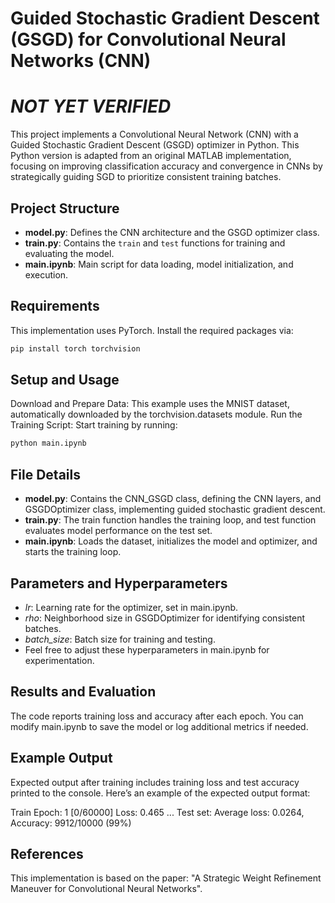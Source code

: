 # Guided Stochastic Gradient Descent (GSGD) for Convolutional Neural Networks (CNN)
# *NOT YET VERIFIED*

This project implements a Convolutional Neural Network (CNN) with a Guided Stochastic Gradient Descent (GSGD) optimizer in Python. This Python version is adapted from an original MATLAB implementation, focusing on improving classification accuracy and convergence in CNNs by strategically guiding SGD to prioritize consistent training batches.

## Project Structure
- **model.py**: Defines the CNN architecture and the GSGD optimizer class.
- **train.py**: Contains the `train` and `test` functions for training and evaluating the model.
- **main.ipynb**: Main script for data loading, model initialization, and execution.

## Requirements
This implementation uses PyTorch. Install the required packages via:
```bash
pip install torch torchvision
```

## Setup and Usage
Download and Prepare Data: This example uses the MNIST dataset, automatically downloaded by the torchvision.datasets module.
Run the Training Script: Start training by running:
```bash
python main.ipynb
```
## File Details
- **model.py**: Contains the CNN_GSGD class, defining the CNN layers, and GSGDOptimizer class, implementing guided stochastic gradient descent.
- **train.py**: The train function handles the training loop, and test function evaluates model performance on the test set.
- **main.ipynb**: Loads the dataset, initializes the model and optimizer, and starts the training loop.

## Parameters and Hyperparameters
- *lr*: Learning rate for the optimizer, set in main.ipynb.
- *rho*: Neighborhood size in GSGDOptimizer for identifying consistent batches.
- *batch_size*: Batch size for training and testing.
- Feel free to adjust these hyperparameters in main.ipynb for experimentation.

## Results and Evaluation
The code reports training loss and accuracy after each epoch. You can modify main.ipynb to save the model or log additional metrics if needed.

## Example Output
Expected output after training includes training loss and test accuracy printed to the console. Here’s an example of the expected output format:

Train Epoch: 1 [0/60000]  Loss: 0.465
...
Test set: Average loss: 0.0264, Accuracy: 9912/10000 (99%)

## References
This implementation is based on the paper: "A Strategic Weight Refinement Maneuver for Convolutional Neural Networks".



